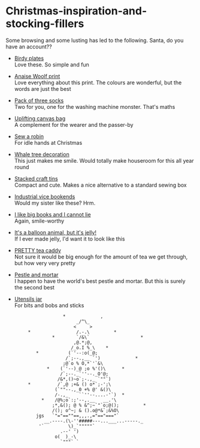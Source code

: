 Christmas-inspiration-and-stocking-fillers
==========================================

Some browsing and some lusting has led to the following. Santa, do you have an account??

  - [Birdy plates](http://www.magpieline.com/product/87/birdy-plates.html)  
    Love these. So simple and fun
  - [Anaise Woolf print](http://www.anaiswoolf.com/my-most-perfect-place-135-p.asp)  
    Love everything about this print. The colours are wonderful, but the words are just the best
  - [Pack of three socks](http://www.giftgenies.com/presents/pair-and-a-spare-socks)  
    Two for you, one for the washing machine monster. That's maths
  - [Uplifting canvas bag](http://www.everythingbegins.com/you-look-lovely-today-tote-bag.html)  
    A complement for the wearer and the passer-by
  - [Sew a robin](http://downthatlittlelane.com.au/maggies-place/product/12291-robin-sewing-kit)  
    For idle hands at Christmas
  - [Whale tree decoration](http://www.montysvintageshop.co.uk/victorian-whale-christmas-decoration.html)  
    This just makes me smile. Would totally make houseroom for this all year round
  - [Stacked craft tins](http://www.next.co.uk/g482598s1)  
    Compact and cute. Makes a nice alternative to a standard sewing box
  - [Industrial vice bookends](http://www.notonthehighstreet.com/theorchard/product/vintage-vice-bookends)  
    Would my sister like these? Hrm.
  - [I like big books and I cannot lie](http://www.notonthehighstreet.com/mrteacup/product/i-like-big-books-and-i-cannot-lie-mug)  
    Again, smile-worthy
  - [It's a balloon animal, but it's jelly!](http://www.justmustard.com/product-109/party-pooch-jelly-mould/)  
    If I ever made jelly, I'd want it to look like this
  - [PRETTY tea caddy](http://www.alisonappleton.com/#!store/vstc4=darcy)  
    Not sure it would be big enough for the amount of tea we get through, but how very very pretty
  - [Pestle and mortar](http://www.amazon.co.uk/Blacksmith-Forged-Rustic-Pestle-Mortar/dp/B007Z0CBZ0)  
    I happen to have the world's best pestle and mortar. But this is surely the second best
  - [Utensils jar](http://www.notonthehighstreet.com/graciecollins/product/sticks-storage-jar)  
    For bits and bobs and sticks

                          *             ,       
                               _/^\_
                              <     >
             *                 /.-.\         *
                      *        `/&\`                   *
                              ,@.*;@,
                             /_o.I %_\    *
                *           (`'--:o(_@;
                           /`;--.,__ `')             *
                          ;@`o % O,*`'`&\
                    *    (`'--)_@ ;o %'()\      *
                         /`;--._`''--._O'@;
                        /&*,()~o`;-.,_ `""`)
             *          /`,@ ;+& () o*`;-';\
                       (`""--.,_0 +% @' &()\
                       /-.,_    ``''--....-'`)  *
                  *    /@%;o`:;'--,.__   __.'\
                      ;*,&(); @ % &^;~`"`o;@();         *
                      /(); o^~; & ().o@*&`;&%O\
                jgs   `"="==""==,,,.,="=="==="`
                   __.----.(\-''#####---...___...-----._
                 '`         \)_`"""""`
                         .--' ')
                       o(  )_-\
                         `"""` `

